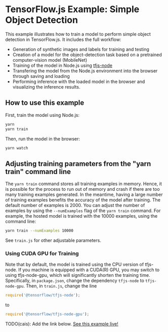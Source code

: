 # TensorFlow.js Example: Simple Object Detection

This example illustrates how to train a model to perform simple object
detection in TensorFlow.js. It includes the full workflow:

- Generation of synthetic images and labels for training and testing
- Creation of a model for the object-detection task based on a pretrained
  computer-vision model (MobileNet)
- Training of the model in Node.js using [tfjs-node](https://github.com/tensorflow/tfjs-node)
- Transfering the model from the Node.js environment into the browser
  through saving and loading
- Performing inference with the loaded model in the browser and visualizing
  the inference results.

## How to use this example

First, train the model using Node.js:

```sh
yarn
yarn train
```

Then, run the model in the browser:

```sh
yarn watch
```

## Adjusting training parameters from the "yarn train" command line

The `yarn train` command stores all training examples in memory. Hence,
it is possible for the process to run out of memory and crash if there
are too many training examples generated. In the meantime, having a large
number of training examples benefits the accuracy of the model after
training. The default number of examples is 2000. You can adjust the number
of examples by using the `--numExamples` flag of the `yarn train` command.
For example, the hosted model is trained with the 10000 examples, using
the command line:

```sh
yarn train --numExamples 10000
```

See `train.js` for other adjustable parameters.

### Using CUDA GPU for Training

Note that by default, the model is trained using the CPU version of tfjs-node.
If you machine is equipped with a CUDA(R) GPU, you may switch to using
tfjs-node-gpu, which will significantly shorten the training time. Specifically,
in `package.json`, change the dependency `tfjs-node` to `tfjs-node-gpu`. Then,
in `train.js`, change the line 

```js
require('@tensorflow/tfjs-node');
```

to

```js
require('@tensorflow/tfjs-node-gpu');
```

TODO(cais): Add the link below.
[See this example live!](./README.md)
